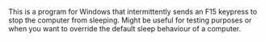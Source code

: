 This is a program for Windows that intermittently sends an F15 keypress to stop the computer from sleeping. Might be useful for testing purposes or when you want to override the default sleep behaviour of a computer.